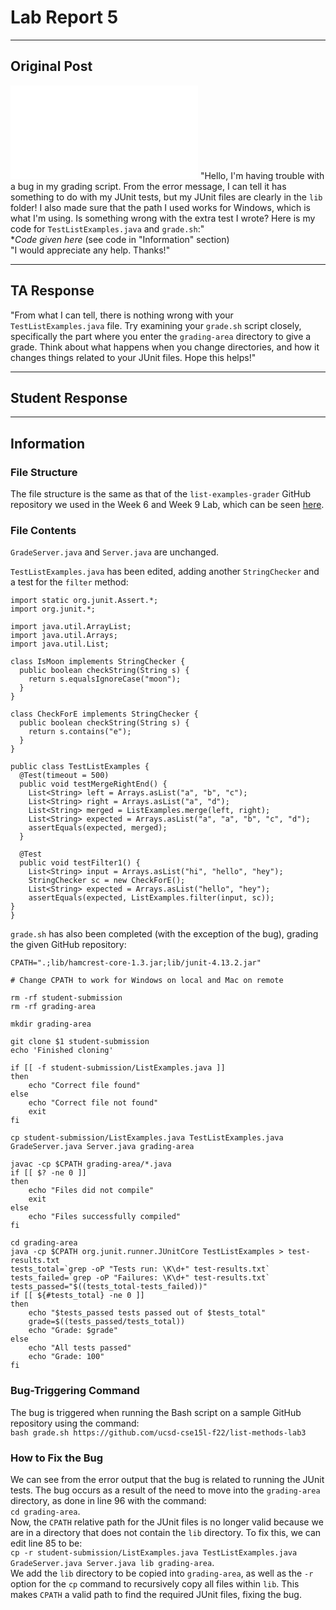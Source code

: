 # Lab Report 5
---

## Original Post
![Screenshot of terminal output](lab5images/output.txt)
"Hello, I'm having trouble with a bug in my grading script. From the error message, I can tell it has something to do with my JUnit tests, but my JUnit files are clearly in the `lib` folder! I also made sure that the path I used works for Windows, which is what I'm using. Is something wrong with the extra test I wrote? Here is my code for `TestListExamples.java` and `grade.sh`:"\
**Code given here* (see code in "Information" section)\
"I would appreciate any help. Thanks!"

---
## TA Response
"From what I can tell, there is nothing wrong with your `TestListExamples.java` file. Try examining your `grade.sh` script closely, specifically the part where you enter the `grading-area` directory to give a grade. Think about what happens when you change directories, and how it changes things related to your JUnit files. Hope this helps!"

---
## Student Response

---
## Information

### File Structure
The file structure is the same as that of the `list-examples-grader` GitHub repository we used in the Week 6 and Week 9 Lab, which can be seen [here](https://github.com/ucsd-cse15l-s23/list-examples-grader/tree/main).

### File Contents
`GradeServer.java` and `Server.java` are unchanged.

`TestListExamples.java` has been edited, adding another `StringChecker` and a test for the `filter` method:
```
import static org.junit.Assert.*;
import org.junit.*;

import java.util.ArrayList;
import java.util.Arrays;
import java.util.List;

class IsMoon implements StringChecker {
  public boolean checkString(String s) {
    return s.equalsIgnoreCase("moon");
  }
}

class CheckForE implements StringChecker {
  public boolean checkString(String s) {
    return s.contains("e");
  }
}

public class TestListExamples {
  @Test(timeout = 500)
  public void testMergeRightEnd() {
    List<String> left = Arrays.asList("a", "b", "c");
    List<String> right = Arrays.asList("a", "d");
    List<String> merged = ListExamples.merge(left, right);
    List<String> expected = Arrays.asList("a", "a", "b", "c", "d");
    assertEquals(expected, merged);
  }

  @Test
  public void testFilter1() {
    List<String> input = Arrays.asList("hi", "hello", "hey");
    StringChecker sc = new CheckForE();
    List<String> expected = Arrays.asList("hello", "hey");
    assertEquals(expected, ListExamples.filter(input, sc));
}
}
```

`grade.sh` has also been completed (with the exception of the bug), grading the given GitHub repository:
```
CPATH=".;lib/hamcrest-core-1.3.jar;lib/junit-4.13.2.jar"

# Change CPATH to work for Windows on local and Mac on remote

rm -rf student-submission
rm -rf grading-area

mkdir grading-area

git clone $1 student-submission
echo 'Finished cloning'

if [[ -f student-submission/ListExamples.java ]]
then
    echo "Correct file found"
else
    echo "Correct file not found"
    exit
fi

cp student-submission/ListExamples.java TestListExamples.java GradeServer.java Server.java grading-area

javac -cp $CPATH grading-area/*.java
if [[ $? -ne 0 ]]
then
    echo "Files did not compile"
    exit
else
    echo "Files successfully compiled"
fi

cd grading-area
java -cp $CPATH org.junit.runner.JUnitCore TestListExamples > test-results.txt
tests_total=`grep -oP "Tests run: \K\d+" test-results.txt`
tests_failed=`grep -oP "Failures: \K\d+" test-results.txt`
tests_passed="$((tests_total-tests_failed))"
if [[ ${#tests_total} -ne 0 ]]
then
    echo "$tests_passed tests passed out of $tests_total"
    grade=$((tests_passed/tests_total))
    echo "Grade: $grade"
else
    echo "All tests passed"
    echo "Grade: 100"
fi
```

### Bug-Triggering Command
The bug is triggered when running the Bash script on a sample GitHub repository using the command:\
`bash grade.sh https://github.com/ucsd-cse15l-f22/list-methods-lab3`

### How to Fix the Bug
We can see from the error output that the bug is related to running the JUnit tests. The bug occurs as a result of the need to move into the `grading-area` directory, as done in line 96 with the command:\
`cd grading-area`.\
Now, the `CPATH` relative path for the JUnit files is no longer valid because we are in a directory that does not contain the `lib` directory. To fix this, we can edit line 85 to be:\
`cp -r student-submission/ListExamples.java TestListExamples.java GradeServer.java Server.java lib grading-area`.\
We add the `lib` directory to be copied into `grading-area`, as well as the `-r` option for the `cp` command to recursively copy all files within `lib`. This makes `CPATH` a valid path to find the required JUnit files, fixing the bug.
